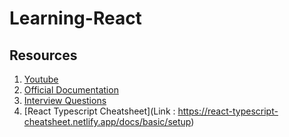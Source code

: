 # Learning-React

## Resources 
1. [Youtube](https://www.youtube.com/watch?v=OxIDLw0M-m0&list=PL4cUxeGkcC9ij8CfkAY2RAGb-tmkNwQHG)
2. [Official Documentation](https://reactjs.org/docs/getting-started.html)
3. [Interview Questions](https://www.toptal.com/react/interview-questions)
4. [React Typescript Cheatsheet](Link : https://react-typescript-cheatsheet.netlify.app/docs/basic/setup)